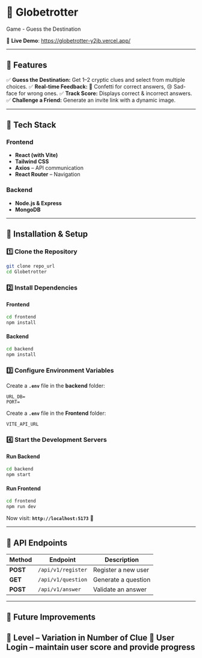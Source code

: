 

# **📌 Globetrotter**
Game - Guess the Destination

🚀 **Live Demo**: https://globetrotter-y2jb.vercel.app/

---

## **📌 Features**
✅ **Guess the Destination:**  Get 1–2 cryptic clues and select from multiple choices.
✅ **Real-time Feedback:** 🎉 Confetti for correct answers, 😢 Sad-face for wrong ones.
✅ **Track Score:** Displays correct & incorrect answers.
✅ **Challenge a Friend:** Generate an invite link with a dynamic image.

---

## **📌 Tech Stack**
### **Frontend**
- **React (with Vite)**
- **Tailwind CSS**
- **Axios** – API communication
- **React Router** – Navigation

### **Backend**
- **Node.js & Express**
- **MongoDB**

---

## **📌 Installation & Setup**
### **1️⃣ Clone the Repository**
```sh
git clone repo_url
cd Globetrotter
```

### **2️⃣ Install Dependencies**
#### **Frontend**
```sh
cd frontend
npm install
```
#### **Backend**
```sh
cd backend
npm install
```

### **3️⃣ Configure Environment Variables**
Create a **`.env`** file in the **backend** folder:
```env
URL_DB=
PORT=
```

Create a **`.env`** file in the **Frontend** folder:
```env
VITE_API_URL
```

### **4️⃣ Start the Development Servers**
#### **Run Backend**
```sh
cd backend
npm start
```
#### **Run Frontend**
```sh
cd frontend
npm run dev
```

Now visit: **`http://localhost:5173`** 🚀

---

## **📌 API Endpoints**
| Method | Endpoint | Description |
|--------|----------|-------------|
| **POST** | `/api/v1/register` | Register a new user
| **GET** | `/api/v1/question` | Generate a question |
| **POST** | `/api/v1/answer` | Validate an answer |

---

## **📌 Future Improvements**
🔹 **Level** – Variation in Number of Clue
🔹 **User Login** – maintain user score and provide progress
---
